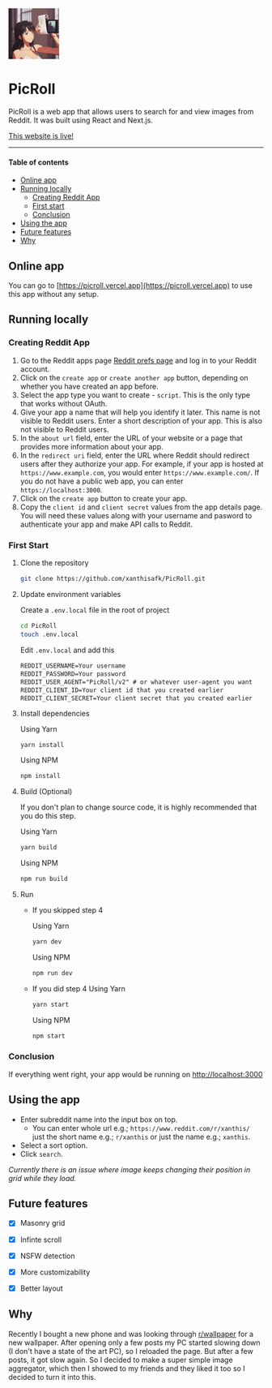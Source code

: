 <img src="./public/logo.jpg" width="100"> 

# PicRoll

PicRoll is a web app that allows users to search for and view images from Reddit. It was built using React and Next.js.

[This website is live!]("https://pichost.vercel.app)

---

#### Table of contents

- [Online app](#online-app)
- [Running locally](#running-locally)
    - [Creating Reddit App](#creating-reddit-app)
    - [First start](#first-start)
    - [Conclusion](#conclusion)
- [Using the app](#using-the-app)
- [Future features](#future-features)
- [Why](#why)

## Online app
You can go to [https://picroll.vercel.app](https://picroll.vercel.app) to use this app without any setup.

## Running locally

### Creating Reddit App

1. Go to the Reddit apps page [Reddit prefs page](https://www.reddit.com/prefs/apps) and log in to your Reddit account.
2. Click on the `create app` or `create another app` button, depending on whether you have created an app before.
3. Select the app type you want to create - `script`. This is the only type that works without OAuth.
4. Give your app a name that will help you identify it later. This name is not visible to Reddit users.
Enter a short description of your app. This is also not visible to Reddit users.
5. In the `about url` field, enter the URL of your website or a page that provides more information about your app.
6. In the `redirect uri` field, enter the URL where Reddit should redirect users after they authorize your app. For example, if your app is hosted at `https://www.example.com`, you would enter `https://www.example.com/`. If you do not have a public web app, you can enter `https://localhost:3000`.
8. Click on the `create app` button to create your app.
9. Copy the `client id` and `client secret` values from the app details page. You will need these values along with your username and pasword to authenticate your app and make API calls to Reddit.

### First Start

1. Clone the repository
    ```bash
    git clone https://github.com/xanthisafk/PicRoll.git
    ```

2. Update environment variables
    
    Create a `.env.local` file in the root of project
    ```bash
    cd PicRoll
    touch .env.local
    ```

    Edit `.env.local` and add this
    ```env
    REDDIT_USERNAME=Your username
    REDDIT_PASSWORD=Your password
    REDDIT_USER_AGENT="PicRoll/v2" # or whatever user-agent you want
    REDDIT_CLIENT_ID=Your client id that you created earlier 
    REDDIT_CLIENT_SECRET=Your client secret that you created earlier
    ```

3. Install dependencies
    
    Using Yarn
    ```bash
    yarn install
    ```

    Using NPM
    ```bash
    npm install
    ```

4. Build (Optional)

    If you don't plan to change source code, it is highly recommended that you do this step.

    Using Yarn
    ```bash
    yarn build
    ```

    Using NPM
    ```bash
    npm run build
    ```

5. Run

    - If you skipped step 4

        Using Yarn
        ```bash
        yarn dev
        ```

        Using NPM
        ```bash
        npm run dev
        ```
    - If you did step 4
        Using Yarn
        ```bash
        yarn start
        ```

        Using NPM
        ```bash
        npm start
        ```

### Conclusion

If everything went right, your app would be running on [http://localhost:3000](http://localhost:3000)

## Using the app

- Enter subreddit name into the input box on top.
    - You can enter whole url e.g.; `https://www.reddit.com/r/xanthis/` just the short name e.g.; `r/xanthis` or just the name e.g.; `xanthis`.
- Select a sort option.
- Click `search`.


_Currently there is an issue where image keeps changing their position in grid while they load._


## Future features

- [x] Masonry grid
- [x] Infinte scroll
- [x] NSFW detection
- [x] More customizability
- [x] Better layout


## Why

Recently I bought a new phone and was looking through [r/wallpaper](https://www.reddit.com/r/wallpaper) for a new wallpaper. After opening only a few posts my PC started slowing down (I don't have a state of the art PC), so I reloaded the page. But after a few posts, it got slow again. So I decided to make a super simple image aggregator, which then I showed to my friends and they liked it too so I decided to turn it into this.